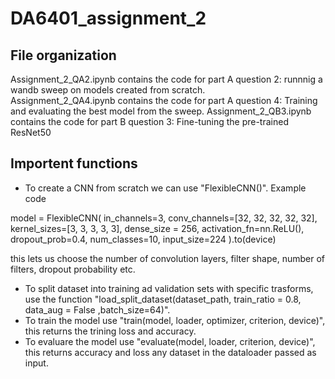 # DA6401_assignment_2

## File organization
Assignment_2_QA2.ipynb contains the code for part A question 2: runnnig a wandb sweep on models created from scratch.   
Assignment_2_QA4.ipynb contains the code for part A question 4: Training and evaluating the best model from the sweep. 
Assignment_2_QB3.ipynb contains the code for part B question 3: Fine-tuning the pre-trained ResNet50 

## Importent functions

- To create a CNN from scratch we can use "FlexibleCNN()". Example code

model = FlexibleCNN(
    in_channels=3,
    conv_channels=[32, 32, 32, 32, 32],
    kernel_sizes=[3, 3, 3, 3, 3],
    dense_size = 256,
    activation_fn=nn.ReLU(),
    dropout_prob=0.4,
    num_classes=10,
    input_size=224
).to(device)

this lets us choose the number of convolution layers, filter shape, number of filters, dropout probability etc.

- To split dataset into training ad validation sets with specific trasforms, use the function "load_split_dataset(dataset_path, train_ratio = 0.8, data_aug = False ,batch_size=64)".
- To train the model use "train(model, loader, optimizer, criterion, device)", this returns the trining loss and accuracy.
- To evaluare the model use "evaluate(model, loader, criterion, device)", this returns accuracy and loss any dataset in the dataloader passed as input.
